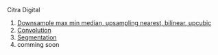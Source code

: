 Citra Digital
1. [Downsample max min median, upsampling nearest, bilinear, upcubic](https://github.com/novantio/citradigitalprogramming/blob/main/PCD_Assignment01.ipynb)
2. [Convolution](https://github.com/novantio/citradigitalprogramming/blob/main/PCD_Assignment02.ipynb)
3. [Segmentation](https://github.com/novantio/citradigitalprogramming/blob/main/PCD_Assignment03.ipynb)
4. comming soon
